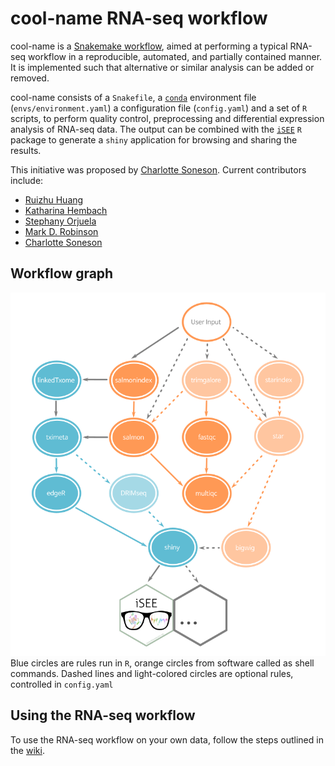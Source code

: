 # cool-name RNA-seq workflow

cool-name is a [Snakemake workflow](https://snakemake.readthedocs.io/en/stable/index.html), aimed at performing a typical RNA-seq workflow in a reproducible, automated, and partially contained manner. It is implemented such that alternative or similar analysis can be added or removed.  

cool-name consists of a `Snakefile`, a [`conda`](https://conda.io/docs/) environment file (`envs/environment.yaml`) a configuration file (`config.yaml`) and a set of `R` scripts, to perform quality control, preprocessing and differential expression analysis of RNA-seq data. The output can be combined with the [`iSEE`](https://github.com/csoneson/iSEE) `R` package to generate a `shiny` application for browsing and sharing the results.  

This initiative was proposed by [Charlotte Soneson](https://github.com/csoneson).
Current contributors include:

- [Ruizhu Huang](https://github.com/fionarhuang)
- [Katharina Hembach](https://github.com/khembach)
- [Stephany Orjuela](https://github.com/sorjuela)
- [Mark D. Robinson](https://github.com/markrobinsonuzh)
- [Charlotte Soneson](https://github.com/csoneson)

## Workflow graph
![DAG](dag_nice3.png)  
Blue circles are rules run in `R`, orange circles from software called as shell commands. Dashed lines and light-colored circles are optional rules, controlled in `config.yaml`


## Using the RNA-seq workflow
To use the RNA-seq workflow on your own data, follow the steps outlined in the [wiki](https://github.com/csoneson/rnaseqworkflow/wiki).
